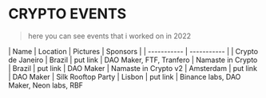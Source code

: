 



# CRYPTO EVENTS

> here you can see events that i worked on in 2022

| Name | Location | Pictures | Sponsors |
| ----------- | ----------- |
| Crypto de Janeiro | Brazil | put link | DAO Maker, FTF, Tranfero
| Namaste in Crypto | Brazil | put link | DAO Maker
| Namaste in Crypto v2 | Amsterdam | put link | DAO Maker
| Silk Rooftop Party | Lisbon | put link | Binance labs, DAO Maker, Neon labs, RBF
